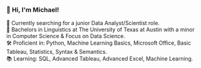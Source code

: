 ### 👋 Hi, I'm Michael!

🔭 Currently searching for a junior Data Analyst/Scientist role.<br/>
🏫 Bachelors in Linguistics at The University of Texas at Austin with a minor in Computer Science & Focus on Data Science.<br/>
🛠️ Proficient in: Python, Machine Learning Basics, Microsoft Office, Basic Tableau, Statistics, Syntax & Semantics.<br/>
📚 Learning: SQL, Advanced Tableau, Advanced Excel, Machine Learning.<br/>

